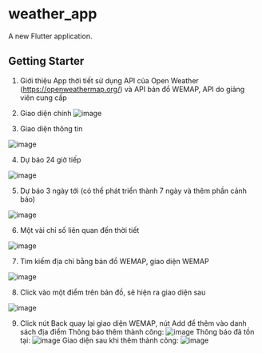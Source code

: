 # weather_app

A new Flutter application.

## Getting Starter

1. Giới thiệu
App thời tiết sử dụng API của Open Weather (https://openweathermap.org/)
và API bản đồ WEMAP, API do giảng viên cung cấp

2. Giao diện chính
![image](https://user-images.githubusercontent.com/57657974/119958805-955c7f00-bfcd-11eb-8af7-e26cdd7f7e08.png)

3. Giao diện thông tin

![image](https://user-images.githubusercontent.com/57657974/119958984-c046d300-bfcd-11eb-80d2-ff16b22c5bd3.png)

4. Dự báo 24 giờ tiếp

![image](https://user-images.githubusercontent.com/57657974/119959358-23d10080-bfce-11eb-9b97-f16b0cfe7ad7.png)

5. Dự báo 3 ngày tới (có thể phát triển thành 7 ngày và thêm phần cảnh báo)

![image](https://user-images.githubusercontent.com/57657974/119959444-33e8e000-bfce-11eb-9b4e-9a6210559e60.png)

6. Một vài chỉ số liên quan đến thời tiết

![image](https://user-images.githubusercontent.com/57657974/119959614-58dd5300-bfce-11eb-991f-7818ce66a537.png)

7. Tìm kiếm địa chỉ bằng bản đồ WEMAP, giao diện WEMAP

![image](https://user-images.githubusercontent.com/57657974/119960231-f3d62d00-bfce-11eb-9923-fdf399270fe1.png)

8. Click vào một điểm trên bản đồ, sẽ hiện ra giao diện sau

![image](https://user-images.githubusercontent.com/57657974/119960634-5c250e80-bfcf-11eb-927f-86ecf8c50ef0.png)

9. Click nút Back quay lại giao diện WEMAP, nút Add để thêm vào danh sách địa điểm
Thông báo thêm thành công: ![image](https://user-images.githubusercontent.com/57657974/119960891-a4443100-bfcf-11eb-81c7-3e32951fe9e0.png)
Thông báo đã tồn tại: ![image](https://user-images.githubusercontent.com/57657974/119961384-2f252b80-bfd0-11eb-8009-817e35b04409.png)
Giao diện sau khi thêm thành công: ![image](https://user-images.githubusercontent.com/57657974/119960974-baea8800-bfcf-11eb-8e3a-0ff129bf719b.png)

